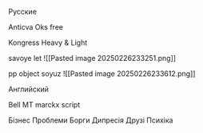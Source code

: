  Русские

Anticva
Oks free

Kongress Heavy & Light 

savoye let
![[Pasted image 20250226233251.png]]


pp object
soyuz
![[Pasted image 20250226233612.png]]





Английский

Bell MT
marckx script

Бізнес Проблеми Борги Дипресія Друзі Психіка